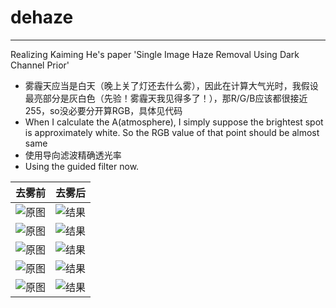 # dehaze
---
Realizing Kaiming He's paper 'Single Image Haze Removal Using Dark Channel Prior'

- 雾霾天应当是白天（晚上关了灯还去什么雾），因此在计算大气光时，我假设最亮部分是灰白色（先验！雾霾天我见得多了！），那R/G/B应该都很接近255，so没必要分开算RGB，具体见代码
- When I calculate the A(atmosphere), I simply suppose the brightest spot is approximately white. So the RGB value of that point should be almost same
- 使用导向滤波精确透光率
- Using the guided filter now.


去雾前  | 去雾后
------------- | -------------
![原图](https://github.com/anhenghuang/dehaze/blob/master/image/city.png?raw=true)| ![结果](https://github.com/anhenghuang/dehaze/blob/master/image/city_result.png?raw=true)
![原图](https://github.com/anhenghuang/dehaze/blob/master/image/tiananmen.png?raw=true)| ![结果](https://github.com/anhenghuang/dehaze/blob/master/image/tiananmen_result.png?raw=true)
![原图](https://github.com/anhenghuang/dehaze/blob/master/image/canon3.bmp?raw=true)| ![结果](https://github.com/anhenghuang/dehaze/blob/master/image/canon3_result.bmp?raw=true)
![原图](https://github.com/anhenghuang/dehaze/blob/master/image/trees.png?raw=true)| ![结果](https://github.com/anhenghuang/dehaze/blob/master/image/trees_result.png?raw=true)
![原图](https://github.com/anhenghuang/dehaze/blob/master/image/foggyHouse.jpg?raw=true)| ![结果](https://github.com/anhenghuang/dehaze/blob/master/image/foggyHouse_result.jpg?raw=true)